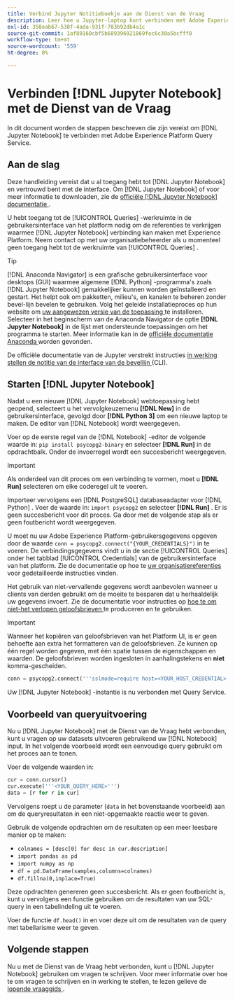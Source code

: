 ```yaml
---
title: Verbind Jupyter Notitieboekje aan de Dienst van de Vraag
description: Leer hoe u Jupyter-laptop kunt verbinden met Adobe Experience Platform Query Service.
exl-id: 358eab67-538f-4ada-931f-783b92db4a1c
source-git-commit: 1af89160cbf5b689396921869fec6c30a5bcfff0
workflow-type: tm+mt
source-wordcount: '559'
ht-degree: 0%

---
```


# Verbinden [!DNL Jupyter Notebook] met de Dienst van de Vraag

In dit document worden de stappen beschreven die zijn vereist om [!DNL Jupyter Notebook] te verbinden met Adobe Experience Platform Query Service.

## Aan de slag

Deze handleiding vereist dat u al toegang hebt tot [!DNL Jupyter Notebook] en vertrouwd bent met de interface. Om [!DNL Jupyter Notebook] of voor meer informatie te downloaden, zie de [ officiële  [!DNL Jupyter Notebook]  documentatie ](https://jupyter.org/).

U hebt toegang tot de [!UICONTROL Queries] -werkruimte in de gebruikersinterface van het platform nodig om de referenties te verkrijgen waarmee [!DNL Jupyter Notebook] verbinding kan maken met Experience Platform. Neem contact op met uw organisatiebeheerder als u momenteel geen toegang hebt tot de werkruimte van [!UICONTROL Queries] .

>[!TIP]
>
>[!DNL Anaconda Navigator] is een grafische gebruikersinterface voor desktops (GUI) waarmee algemene [!DNL Python] -programma&#39;s zoals [!DNL Jupyter Notebook] gemakkelijker kunnen worden geïnstalleerd en gestart. Het helpt ook om pakketten, milieu&#39;s, en kanalen te beheren zonder bevel-lijn bevelen te gebruiken.
>Volg het geleide installatieproces op hun website om [ uw aangewezen versie van de toepassing ](https://docs.anaconda.com/anaconda/install/) te installeren.
>Selecteer in het beginscherm van de Anaconda Navigator de optie **[!DNL Jupyter Notebook]** in de lijst met ondersteunde toepassingen om het programma te starten.
>Meer informatie kan in de [ officiële documentatie Anaconda ](https://docs.anaconda.com/anaconda/navigator/) worden gevonden.

De officiële documentatie van de Jupyter verstrekt instructies [ in werking stellen de notitie van de interface van de bevellijn ](https://docs.jupyter.org/en/latest/running.html#how-do-i-open-a-specific-notebook) (CLI).

## Starten [!DNL Jupyter Notebook]

Nadat u een nieuwe [!DNL Jupyter Notebook] webtoepassing hebt geopend, selecteert u het vervolgkeuzemenu **[!DNL New]** in de gebruikersinterface, gevolgd door **[!DNL Python 3]** om een nieuwe laptop te maken. De editor van [!DNL Notebook] wordt weergegeven.

Voer op de eerste regel van de [!DNL Notebook] -editor de volgende waarde in: `pip install psycopg2-binary` en selecteer **[!DNL Run]** in de opdrachtbalk. Onder de invoerregel wordt een succesbericht weergegeven.

>[!IMPORTANT]
>
>Als onderdeel van dit proces om een verbinding te vormen, moet u **[!DNL Run]** selecteren om elke coderegel uit te voeren.

Importeer vervolgens een [!DNL PostgreSQL] databaseadapter voor [!DNL Python] . Voer de waarde in: `import psycopg2` en selecteer **[!DNL Run]** . Er is geen succesbericht voor dit proces. Ga door met de volgende stap als er geen foutbericht wordt weergegeven.

U moet nu uw Adobe Experience Platform-gebruikersgegevens opgeven door de waarde `conn = psycopg2.connect("{YOUR_CREDENTIALS}")` in te voeren. De verbindingsgegevens vindt u in de sectie [!UICONTROL Queries] onder het tabblad [!UICONTROL Credentials] van de gebruikersinterface van het platform. Zie de documentatie op hoe te [ uw organisatiereferenties ](../ui/credentials.md) voor gedetailleerde instructies vinden.

Het gebruik van niet-vervallende gegevens wordt aanbevolen wanneer u clients van derden gebruikt om de moeite te besparen dat u herhaaldelijk uw gegevens invoert. Zie de documentatie voor instructies op [ hoe te om niet-het verlopen geloofsbrieven ](../ui/credentials.md#non-expiring-credentials) te produceren en te gebruiken.

>[!IMPORTANT]
>
>Wanneer het kopiëren van geloofsbrieven van het Platform UI, is er geen behoefte aan extra het formatteren van de geloofsbrieven. Ze kunnen op één regel worden gegeven, met één spatie tussen de eigenschappen en waarden. De geloofsbrieven worden ingesloten in aanhalingstekens en **niet** komma-gescheiden.

```python
conn = psycopg2.connect('''sslmode=require host=<YOUR_HOST_CREDENTIAL> port=80 dbname=prod:all user=<YOUR_ORGANIZATION_ID> password=<YOUR_PASSWORD>''')"
```

Uw [!DNL Jupyter Notebook] -instantie is nu verbonden met Query Service.

## Voorbeeld van queryuitvoering

Nu u [!DNL Jupyter Notebook] met de Dienst van de Vraag hebt verbonden, kunt u vragen op uw datasets uitvoeren gebruikend uw [!DNL Notebook] input. In het volgende voorbeeld wordt een eenvoudige query gebruikt om het proces aan te tonen.

Voer de volgende waarden in:

```python
cur = conn.cursor()
cur.execute('''<YOUR_QUERY_HERE>''')
data = [r for r in cur]
```

Vervolgens roept u de parameter (`data` in het bovenstaande voorbeeld) aan om de queryresultaten in een niet-opgemaakte reactie weer te geven.

Gebruik de volgende opdrachten om de resultaten op een meer leesbare manier op te maken:

- `colnames = [desc[0] for desc in cur.description]`
- `import pandas as pd`
- `import numpy as np`
- `df = pd.DataFrame(samples,columns=colnames)`
- `df.fillna(0,inplace=True)`

Deze opdrachten genereren geen succesbericht. Als er geen foutbericht is, kunt u vervolgens een functie gebruiken om de resultaten van uw SQL-query in een tabelindeling uit te voeren.

Voer de functie `df.head()` in en voer deze uit om de resultaten van de query met tabellarisme weer te geven.

## Volgende stappen

Nu u met de Dienst van de Vraag hebt verbonden, kunt u [!DNL Jupyter Notebook] gebruiken om vragen te schrijven. Voor meer informatie over hoe te om vragen te schrijven en in werking te stellen, te lezen gelieve de [ lopende vraaggids ](../best-practices/writing-queries.md).

